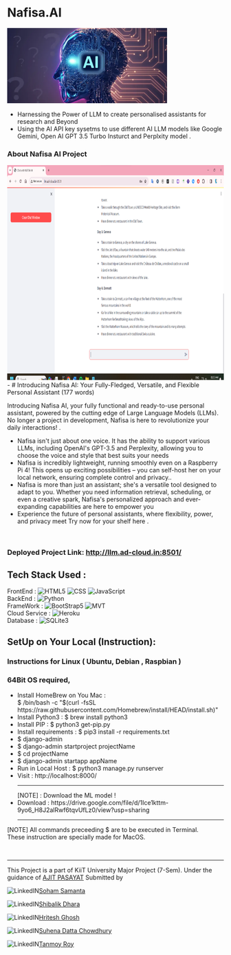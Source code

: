# Nafisa.AI
<img src="Assets/pic.png" alt="Nafisa.AI Banner" height="175px">
<ul>
    <li> Harnessing the Power of LLM to create personalised assistants for research and Beyond </li>
    <li>Using the AI API key sysetms to use different AI LLM models like Google Gemini, Open AI GPT 3.5 Turbo Insturct and Perplxity model  .</li>
</ul>

### About Nafisa AI Project 


<img src="Assets/Screenshot 2024-02-22 013434.png" alt="Home page" height="500px" > 
- #  
Introducing Nafisa AI: Your Fully-Fledged, Versatile, and Flexible Personal Assistant (177 words)

Introducing Nafisa AI, your fully functional and ready-to-use personal assistant, powered by the cutting edge of Large Language Models (LLMs). No longer a project in development, Nafisa is here to revolutionize your daily interactions! .<br>
- Nafisa isn't just about one voice. It has the ability to support various LLMs, including OpenAI's GPT-3.5 and Perplexity, allowing you to choose the voice and style that best suits your needs <br>
- Nafisa is incredibly lightweight, running smoothly even on a Raspberry Pi 4! This opens up exciting possibilities – you can self-host her on your local network, ensuring complete control and privacy.. <br>
- Nafisa is more than just an assistant; she's a versatile tool designed to adapt to you. Whether you need information retrieval, scheduling, or even a creative spark, Nafisa's personalized approach and ever-expanding capabilities are here to empower you <br>
- Experience the future of personal assistants, where flexibility, power, and privacy meet
Try now for your shelf here . 
<br>

### Deployed Project Link: http://llm.ad-cloud.in:8501/

## Tech Stack Used : <br>
FrontEnd : ![HTML5](https://img.shields.io/badge/-HTML5-000?&logo=html5&logoColor=E34F26)
           ![CSS](https://img.shields.io/badge/-CSS-000?&logo=css3&logoColor=1572B6)
           ![JavaScript](https://img.shields.io/badge/-JavaScript-000?&logo=JavaScript&logoColor=ddc508)
<br>
BackEnd : ![Python](https://img.shields.io/badge/-python-000?&logo=python&logoColor=B62829)
<br>
FrameWork : ![BootStrap5](https://img.shields.io/badge/-BootStrap5-000?&logo=bootstrap&logoColor=violet)
            ![MVT](https://img.shields.io/badge/-MVT-000?&logo=django&logoColor=green)
<br>
Cloud Service : ![Heroku](https://img.shields.io/badge/-Heroku-000?&logo=heroku&logoColor=violet)
<br>
Database : ![SQLite3](https://img.shields.io/badge/-SQLite3-000?&logo=sqlite&logoColor=lightblue)

## SetUp on Your Local (Instruction):

###  Instructions for Linux ( Ubuntu, Debian , Raspbian ) 
### 64Bit OS required, 
<ul>
    <li>Install HomeBrew on You Mac : <br>  $ /bin/bash -c "$(curl -fsSL https://raw.githubusercontent.com/Homebrew/install/HEAD/install.sh)" </li>
    <li>Install Python3 : $ brew install python3 </li>
    <li>Install PIP : $ python3 get-pip.py</li>
    <li>Install requirements : $ pip3 install -r requirements.txt</li>
    <li>$ django-admin</li>
    <li>$ django-admin startproject projectName</li>
    <li>$ cd projectName</li> 
    <li>$ django-admin startapp appName</li>
    <li>Run in Local Host : $ python3 manage.py runserver</li>
    <li>Visit : http://localhost:8000/ </li>
    <hr>
    [NOTE] : Download the ML model !
    <li>Download : https://drive.google.com/file/d/1Ice1kttm-9yo6_H8J2alRwf6tqvUfLz0/view?usp=sharing </li>
    <hr>
</ul>

[NOTE] All commands preceeding $ are to be executed in Terminal. <br> These instruction are specially made for MacOS. <br>

<br> 
<hr>

This Project is a part of KiiT University Major Project (7-Sem). Under the guidance of [AJIT PASAYAT](https://www.linkedin.com/in/ajit-pasayat-41034165/) Submitted by <br>  


![LinkedIN](https://img.shields.io/badge/-000?&logo=Linkedin&logoColor=blue)[Soham Samanta](https://www.linkedin.com/in/soham-samanta2000/) <br> 

![LinkedIN](https://img.shields.io/badge/-000?&logo=Linkedin&logoColor=blue)[Shibalik Dhara](https://www.linkedin.com/in/shibalik-dhara-b5873a212/) <br> 

![LinkedIN](https://img.shields.io/badge/-000?&logo=Linkedin&logoColor=blue)[Hritesh Ghosh](https://www.linkedin.com/in/hritesh-g-520aa6236/) <br> 

![LinkedIN](https://img.shields.io/badge/-000?&logo=Linkedin&logoColor=blue)[Suhena Datta Chowdhury](https://www.linkedin.com/in/suhena-datta-chowdhury-b50a69178/) <br> 

![LinkedIN](https://img.shields.io/badge/-000?&logo=Linkedin&logoColor=blue)[Tanmoy Roy](https://www.linkedin.com/in/tanmoy-roy-0579a5192/) <br> 
